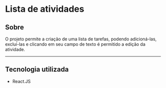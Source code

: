 # Lista de atividades

## Sobre
O projeto permite a criação de uma lista de tarefas, podendo adicioná-las, excluí-las e clicando em seu campo de texto é permitido a edição da atividade.

---
## Tecnologia utilizada
- React.JS